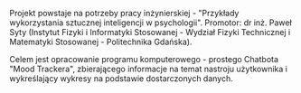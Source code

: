 Projekt powstaje na potrzeby pracy inżynierskiej - "Przykłady wykorzystania sztucznej inteligencji w psychologii". Promotor: dr inż. Paweł Syty (Instytut Fizyki i Informatyki Stosowanej - Wydział Fizyki Technicznej i Matematyki Stosowanej - Politechnika Gdańska).

Celem jest opracowanie programu komputerowego - prostego Chatbota "Mood Trackera", zbierającego informacje na temat nastroju użytkownika i wykreślający wykresy na podstawie dostarczonych danych.
